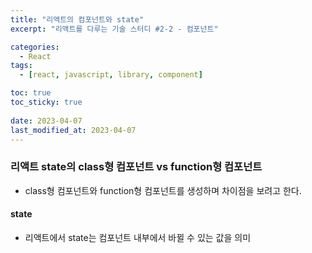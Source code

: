 ```yaml
---
title: "리액트의 컴포넌트와 state"
excerpt: "리액트를 다루는 기술 스터디 #2-2 - 컴포넌트"

categories:
  - React
tags:
  - [react, javascript, library, component]

toc: true
toc_sticky: true
 
date: 2023-04-07
last_modified_at: 2023-04-07
---
```


### 리액트 state의 class형 컴포넌트 vs function형 컴포넌트
- class형 컴포넌트와 function형 컴포넌트를 생성하며 차이점을 보려고 한다.

#### state
- 리액트에서 state는 컴포넌트 내부에서 바뀔 수 있는 값을 의미